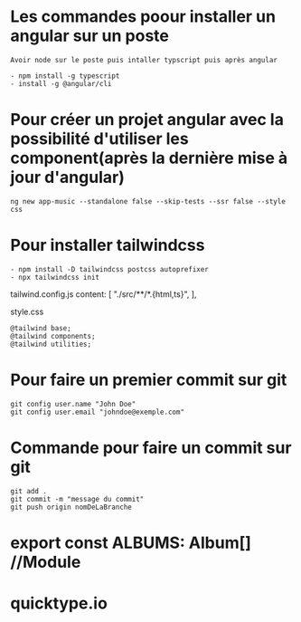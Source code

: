 # Les commandes poour installer un angular sur un poste
    Avoir node sur le poste puis intaller typscript puis après angular
    
    - npm install -g typescript
    - install -g @angular/cli 

# Pour créer un projet angular avec la possibilité d'utiliser les component(après la dernière mise à jour d'angular) 

    ng new app-music --standalone false --skip-tests --ssr false --style css
# Pour installer tailwindcss

    - npm install -D tailwindcss postcss autoprefixer
    - npx tailwindcss init

tailwind.config.js
    content: [
        "./src/**/*.{html,ts}",
    ],

style.css

    @tailwind base;
    @tailwind components;
    @tailwind utilities;

# Pour faire  un premier commit sur git
    git config user.name "John Doe"
    git config user.email "johndoe@exemple.com"

# Commande pour faire un commit sur git
    git add .
    git commit -m "message du commit"
    git push origin nomDeLaBranche


# export const ALBUMS: Album[] //Module

# quicktype.io